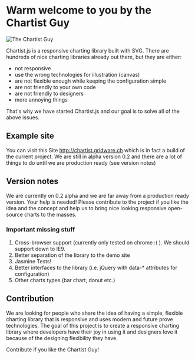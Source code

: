 # Warm welcome to you by the Chartist Guy

![The Chartist Guy](https://chartist.gridware.ch/images/e11d96b5.chartist-guy.svg "The Chartist Guy")

Chartist.js is a responsive charting library built with SVG. There are hundreds of nice charting libraries already
out there, but they are either:

* not responsive
* use the wrong technologies for illustration (canvas)
* are not flexible enough while keeping the configuration simple
* are not friendly to your own code
* are not friendly to designers
* more annoying things

That's why we have started Chartist.js and our goal is to solve all of the above issues.

## Example site

You can visit this Site http://chartist.gridware.ch which is in fact a build of the current project.
We are still in alpha version 0.2 and there are a lot of things to do until we are production ready (see version notes)

## Version notes

We are currently on 0.2 alpha and we are far away from a production ready version. Your help is needed! Please contribute
to the project if you like the idea and the concept and help us to bring nice looking responsive open-source charts
to the masses.

### Important missing stuff
1. Cross-browser support (currently only tested on chrome :( ). We should support down to IE9.
2. Better separation of the library to the demo site
3. Jasmine Tests!
4. Better interfaces to the library (i.e. jQuery with data-* attributes for configuration)
5. Other charts types (bar chart, donut etc.)

## Contribution

We are looking for people who share the idea of having a simple, flexible charting library that is responsive and uses
modern and future prove technologies. The goal of this project is to create a responsive charting library where developers
have their joy in using it and designers love it because of the designing flexibility they have.

Contribute if you like the Chartist Guy!